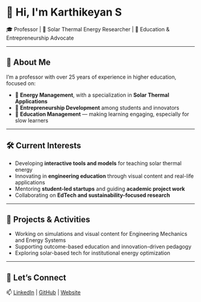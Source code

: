 # 👋 Hi, I'm Karthikeyan S

🎓 Professor | 🔆 Solar Thermal Energy Researcher | 🚀 Education & Entrepreneurship Advocate

---

## 🌟 About Me

I’m a professor with over 25 years of experience in higher education, focused on:

- 🔆 **Energy Management**, with a specialization in **Solar Thermal Applications**
- 🚀 **Entrepreneurship Development** among students and innovators
- 🎯 **Education Management** — making learning engaging, especially for slow learners

---

## 🛠️ Current Interests

- Developing **interactive tools and models** for teaching solar thermal energy
- Innovating in **engineering education** through visual content and real-life applications
- Mentoring **student-led startups** and guiding **academic project work**
- Collaborating on **EdTech and sustainability-focused research**

---

## 📌 Projects & Activities

- Working on simulations and visual content for Engineering Mechanics and Energy Systems  
- Supporting outcome-based education and innovation-driven pedagogy  
- Exploring solar-based tech for institutional energy optimization

---

## 🤝 Let’s Connect

📫 [LinkedIn](https://www.linkedin.com) | [GitHub](https://github.com/karthi21c) | [Website](https://karthi21c.github.io)
